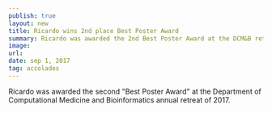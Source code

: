 ```yaml
---
publish: true
layout: new
title: Ricardo wins 2nd place Best Poster Award
summary: Ricardo was awarded the 2nd Best Poster Award at the DCM&B retreat!
image: 
url:
date: sep 1, 2017
tag: accolades
---
```


Ricardo was awarded the second "Best Poster Award" at the Department of
Computational Medicine and Bioinformatics annual retreat of 2017.
